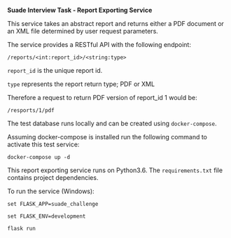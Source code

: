 **Suade Interview Task - Report Exporting Service**

This service takes an abstract report and returns either a PDF document or an XML file determined by user request parameters.

The service provides a RESTful API with the following endpoint:

`/reports/<int:report_id>/<string:type>`

`report_id` is the unique report id.

`type` represents the report return type; PDF or XML

Therefore a request to return PDF version of report_id 1 would be:

`/resports/1/pdf`

The test database runs locally and can be created using `docker-compose`.

Assuming docker-compose is installed run the following command to activate this test service:

`docker-compose up -d`

This report exporting service runs on Python3.6. The `requirements.txt` file contains project dependencies.

To run the service (Windows):

`set FLASK_APP=suade_challenge`

`set FLASK_ENV=development`

`flask run`